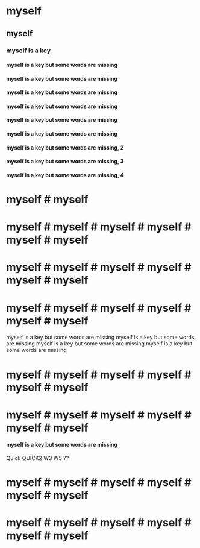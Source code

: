 # myself
## myself
### myself is a key
#### myself is a key but some words are missing
#### myself is a key but some words are missing
#### myself is a key but some words are missing
#### myself is a key but some words are missing
#### myself is a key but some words are missing 
#### myself is a key but some words are missing

#### myself is a key but some words are missing, 2
#### myself is a key but some words are missing, 3
#### myself is a key but some words are missing, 4
# myself # myself 

# myself # myself # myself # myself # myself # myself 
# myself # myself # myself # myself # myself # myself 
# myself # myself # myself # myself # myself # myself 

myself is a key but some words are missing myself is a key but some words are missing
myself is a key but some words are missing myself is a key but some words are missing 
# myself # myself # myself # myself # myself # myself 
# myself # myself # myself # myself # myself # myself
#### myself is a key but some words are missing
Quick
QUICK2
W3
W5 ?? 
# myself # myself # myself # myself # myself # myself 
# myself # myself # myself # myself # myself # myself 
